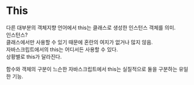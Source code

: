# This

다른 대부분의 객체지향 언어에서 this는 클래스로 생성한 인스턴스 객체를 의미.  
인스턴스?  
클래스에서만 사용할 수 있기 때문에 혼란의 여지가 없거나 많지 않음.  
자바스크립트에서의 this는 어디서든 사용할 수 있다.  
상황별로 this가 달라진다.

함수와 객체의 구분이 느슨한 자바스크립트에서 this는 실질적으로 둘을 구분하는 유일한 기능.

